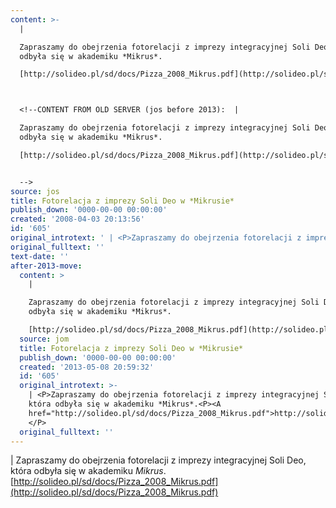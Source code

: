 ```yaml
---
content: >-
  | 

  Zapraszamy do obejrzenia fotorelacji z imprezy integracyjnej Soli Deo, która
  odbyła się w akademiku *Mikrus*.

  [http://solideo.pl/sd/docs/Pizza_2008_Mikrus.pdf](http://solideo.pl/sd/docs/Pizza_2008_Mikrus.pdf) 



  <!--CONTENT FROM OLD SERVER (jos before 2013):  | 

  Zapraszamy do obejrzenia fotorelacji z imprezy integracyjnej Soli Deo, która
  odbyła się w akademiku *Mikrus*.

  [http://solideo.pl/sd/docs/Pizza_2008_Mikrus.pdf](http://solideo.pl/sd/docs/Pizza_2008_Mikrus.pdf) 


  -->
source: jos
title: Fotorelacja z imprezy Soli Deo w *Mikrusie*
publish_down: '0000-00-00 00:00:00'
created: '2008-04-03 20:13:56'
id: '605'
original_introtext: ' | <P>Zapraszamy do obejrzenia fotorelacji z imprezy integracyjnej Soli Deo, która odbyła się w akademiku *Mikrus*.<P><A href="http://solideo.pl/sd/docs/Pizza_2008_Mikrus.pdf">http://solideo.pl/sd/docs/Pizza_2008_Mikrus.pdf</A> </P>'
original_fulltext: ''
text-date: ''
after-2013-move:
  content: >
    | 

    Zapraszamy do obejrzenia fotorelacji z imprezy integracyjnej Soli Deo, która
    odbyła się w akademiku *Mikrus*.

    [http://solideo.pl/sd/docs/Pizza_2008_Mikrus.pdf](http://solideo.pl/sd/docs/Pizza_2008_Mikrus.pdf) 
  source: jom
  title: Fotorelacja z imprezy Soli Deo w *Mikrusie*
  publish_down: '0000-00-00 00:00:00'
  created: '2013-05-08 20:59:32'
  id: '605'
  original_introtext: >-
    | <P>Zapraszamy do obejrzenia fotorelacji z imprezy integracyjnej Soli Deo,
    która odbyła się w akademiku *Mikrus*.<P><A
    href="http://solideo.pl/sd/docs/Pizza_2008_Mikrus.pdf">http://solideo.pl/sd/docs/Pizza_2008_Mikrus.pdf</A>
    </P>
  original_fulltext: ''
---
```

<time></time>

| 
Zapraszamy do obejrzenia fotorelacji z imprezy integracyjnej Soli Deo, która odbyła się w akademiku *Mikrus*.
[http://solideo.pl/sd/docs/Pizza_2008_Mikrus.pdf](http://solideo.pl/sd/docs/Pizza_2008_Mikrus.pdf) 


<!--CONTENT FROM OLD SERVER (jos before 2013):  | 
Zapraszamy do obejrzenia fotorelacji z imprezy integracyjnej Soli Deo, która odbyła się w akademiku *Mikrus*.
[http://solideo.pl/sd/docs/Pizza_2008_Mikrus.pdf](http://solideo.pl/sd/docs/Pizza_2008_Mikrus.pdf) 

-->

<!--{{json:{"created_date":"2008-04-03 20:13:56","publish_down":"0000-00-00 00:00:00","id":"605"}}}-->